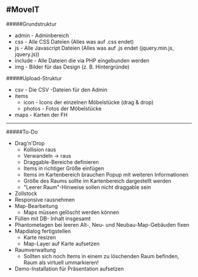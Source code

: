 #MoveIT
---
#####Grundstruktur
- admin - Adminbereich
- css - Alle CSS Dateien (Alles was auf .css endet)
- js - Alle Javascript Dateien (Alles was auf .js endet (jquery.min.js, jquery.js))
- include - Alle Dateien die via PHP eingebunden werden
- img - Bilder für das Design (z. B. Hintergründe)

#####Upload-Struktur
 - csv   - Die CSV -Dateien für den Admin
 - items
   - icon   - Icons der einzelnen Möbelstücke (drag & drop)
   - photos - Fotos der Möbelstücke
 - maps  - Karten der FH

 __________________________________________________________________________________

#####To-Do
- Drag'n'Drop
    - Kollision raus
    - Verwandeln -> raus
    - Draggable-Bereiche definieren
    - Items in richtiger Größe einfügen
    - Items im Kartenbereich brauchen Popup mit weiteren Informationen
    - Größe des Raums sollte im Kartenbereich dargestellt werden
    - "Leerer Raum"-Hinweise sollen nicht draggable sein
- Zollstock
- Responsive rausnehmen
- Map-Bearbeitung
    - Maps müssen gelöscht werden können
- Füllen mit DB- Inhalt insgesamt
- Phantometagen bei leeren Alt-, Neu- und Neubau-Map-Gebäuden fixen
- Mapdialog fertigstellen
    - Karte resizen
    - Map-Layer auf Karte aufsetzen
- Raumverwaltung
    - Sollten sich noch Items in einem zu löschenden Raum befinden, Raum als virtuell ummarkieren!
- Demo-Installation für Präsentation aufsetzen
